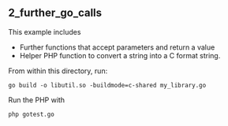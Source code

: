 ## 2_further_go_calls

This example includes
* Further functions that accept parameters and return a value
* Helper PHP function to convert a string into a C format string.

From within this directory, run:

```go build -o libutil.so -buildmode=c-shared my_library.go```

Run the PHP with

```php gotest.go```


